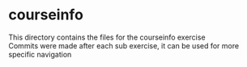 # courseinfo

This directory contains the files for the courseinfo exercise  
Commits were made after each sub exercise, it can be used for more specific navigation
